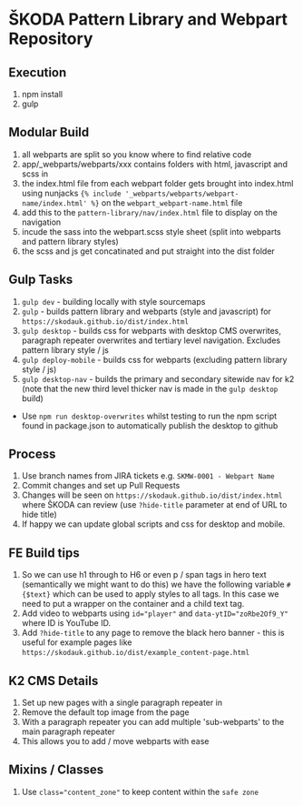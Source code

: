 # ŠKODA Pattern Library and Webpart Repository

## Execution
1. npm install
2. gulp 

## Modular Build
1. all webparts are split so you know where to find relative code
2. app/_webparts/webparts/xxx contains folders with html, javascript and scss in
3. the index.html file from each webpart folder gets brought into index.html using nunjacks `{% include '_webparts/webparts/webpart-name/index.html' %}` on the `webpart_webpart-name.html` file
4. add this to the `pattern-library/nav/index.html` file to display on the navigation
5. incude the sass into the webpart.scss style sheet (split into webparts and pattern library styles)
5. the scss and js get concatinated and put straight into the dist folder

## Gulp Tasks
1. `gulp dev` - building locally with style sourcemaps
2. `gulp` - builds pattern library and webparts (style and javascript) for `https://skodauk.github.io/dist/index.html`
3. `gulp desktop` - builds css for webparts with desktop CMS overwrites, paragraph repeater overwrites and tertiary level navigation. Excludes pattern library style / js
4. `gulp deploy-mobile` - builds css for webparts (excluding pattern library style / js)
5. `gulp desktop-nav` - builds the primary and secondary sitewide nav for k2 (note that the new third level thicker nav is made in the `gulp desktop` build)

* Use `npm run desktop-overwrites` whilst testing to run the npm script found in package.json to automatically publish the desktop to github

## Process
1. Use branch names from JIRA tickets e.g. `SKMW-0001 - Webpart Name`
2. Commit changes and set up Pull Requests
3. Changes will be seen on `https://skodauk.github.io/dist/index.html` where ŠKODA can review (use `?hide-title` parameter at end of URL to hide title)
4. If happy we can update global scripts and css for desktop and mobile.

## FE Build tips
1. So we can use h1 through to H6 or even p / span tags in hero text (semantically we might want to do this) we have the following variable `#{$text}` which can be used to apply styles to all tags. In this case we need to put a wrapper on the container and a child text tag.
2. Add video to webparts using `id="player"` and `data-ytID="zoRbe2Of9_Y"` where ID is YouTube ID.
3. Add `?hide-title` to any page to remove the black hero banner - this is useful for example pages like `https://skodauk.github.io/dist/example_content-page.html`

## K2 CMS Details
1. Set up new pages with a single paragraph repeater in
2. Remove the default top image from the page
3. With a paragraph repeater you can add multiple 'sub-webparts' to the main paragraph repeater
4. This allows you to add / move webparts with ease

## Mixins / Classes
1. Use `class="content_zone"` to keep content within the `safe zone`